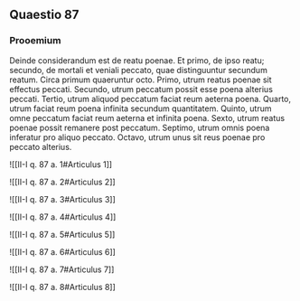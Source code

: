 ## Quaestio 87

### Prooemium

Deinde considerandum est de reatu poenae. Et primo, de ipso reatu; secundo, de mortali et veniali peccato, quae distinguuntur secundum reatum. Circa primum quaeruntur octo. Primo, utrum reatus poenae sit effectus peccati. Secundo, utrum peccatum possit esse poena alterius peccati. Tertio, utrum aliquod peccatum faciat reum aeterna poena. Quarto, utrum faciat reum poena infinita secundum quantitatem. Quinto, utrum omne peccatum faciat reum aeterna et infinita poena. Sexto, utrum reatus poenae possit remanere post peccatum. Septimo, utrum omnis poena inferatur pro aliquo peccato. Octavo, utrum unus sit reus poenae pro peccato alterius.

![[II-I q. 87 a. 1#Articulus 1]]

![[II-I q. 87 a. 2#Articulus 2]]

![[II-I q. 87 a. 3#Articulus 3]]

![[II-I q. 87 a. 4#Articulus 4]]

![[II-I q. 87 a. 5#Articulus 5]]

![[II-I q. 87 a. 6#Articulus 6]]

![[II-I q. 87 a. 7#Articulus 7]]

![[II-I q. 87 a. 8#Articulus 8]]

